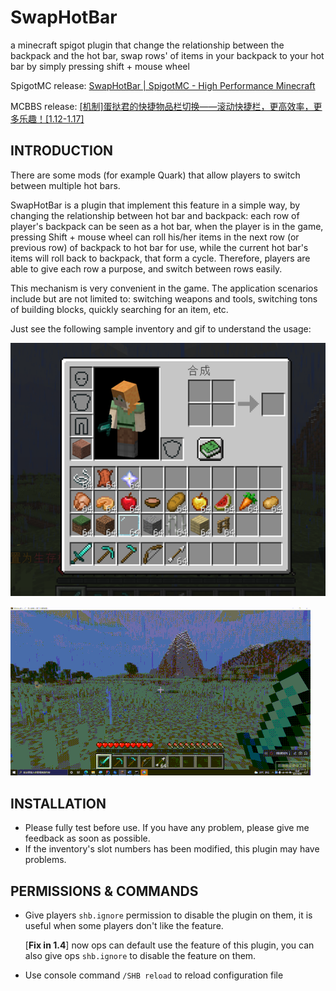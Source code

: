 # SwapHotBar
a minecraft spigot plugin that change the relationship between the backpack and the hot bar, swap rows' of items in your backpack to your hot bar by simply pressing shift + mouse wheel

SpigotMC release: [SwapHotBar | SpigotMC - High Performance Minecraft](https://www.spigotmc.org/resources/swaphotbar.94333/)

MCBBS release: [\[机制\]蛋挞君的快捷物品栏切换——滚动快捷栏，更高效率，更多乐趣！[1.12-1.17]](https://www.mcbbs.net/thread-1215585-1-1.html)

## INTRODUCTION

There are some mods (for example Quark) that allow players to switch between multiple hot bars.

SwapHotBar is a plugin that implement this feature in a simple way, by changing the relationship between hot bar and backpack: each row of player's backpack can be seen as a hot bar, when the player is in the game, pressing Shift + mouse wheel can roll his/her items in the next row (or previous row) of backpack to hot bar for use, while the current hot bar's items will roll back to backpack, that form a cycle. Therefore, players are able to give each row a purpose, and switch between rows easily.

This mechanism is very convenient in the game. The application scenarios include but are not limited to: switching weapons and tools, switching tons of building blocks, quickly searching for an item, etc.

Just see the following sample inventory and gif to understand the usage:

![IMG](/screenshots/screenshot0.png)



![IMG](./screenshots/exampleusage.gif)

## INSTALLATION

- Please fully test before use. If you have any problem, please give me feedback as soon as possible.
- If the inventory's slot numbers has been modified, this plugin may have problems.

## PERMISSIONS & COMMANDS

- Give players `shb.ignore` permission to disable the plugin on them, it is useful when some players don't like the feature.

  [**Fix in 1.4**] now ops can default use the feature of this plugin, you can also give ops `shb.ignore` to disable the feature on them.

- Use console command `/SHB reload` to reload configuration file

